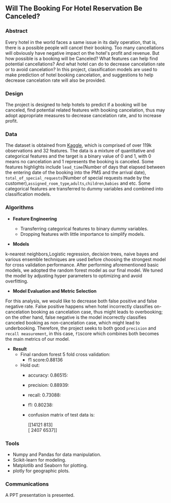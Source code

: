 ## Will The Booking For Hotel Reservation Be Canceled?

### Abstract
Every hotel in the world faces a same issue in its daily operation, that is, there is a possible people will cancel their booking. Too many cancellations will obviously have negative impact on the hotel's profit and revenue. But how possible is a booking will be Canceled? What features can help find potential cancellations? And what hotel can do to decrease cancelation rate or to avoid cancelation? In this project, classification models are used to make prediction of hotel booking cancelation, and suggestions to help decrease cancelation rate will also be provided.

### Design
The project is designed to help hotels to predict if a booking will be canceled, find potential related features with booking cancelation, thus may adopt appropriate measures to decrease cancelation rate, and to increase profit.

### Data
 The dataset is obtained from [Kaggle](https://www.kaggle.com/jessemostipak/hotel-booking-demand), which is comprised of over 119k observations and 32 features.  The data is a mixture of quantitative and categorical features and the target is a binary value of 0 and 1, with 0 means no cancelation and 1 represents the booking is canceled. Some features highlights include ```lead_time```(Number of days that elapsed between the entering date of the booking into the PMS and the arrival date), ```total_of_special_requests```(Number of special requests made by the customer),```assigned_room_type```,```adults```,```children```,```babies``` and etc. Some categorical features are transferred to dummy variables and combined into classification models.

### Algorithms
- **Feature Engineering**
  - Transferring categorical features to binary dummy variables.
  - Dropping features with little importance to simplify models.

- **Models**  

k-nearest neighbors,Logistic regression, decision trees, naive bayes and various ensemble techniques are used before choosing the strongest model for cross validation performance. After performing aforementioned basic models, we adopted the random forest model as our final model. We tuned the model by adjusting hyper parameters to optimizing and avoid overfitting.

- **Model Evaluation and Metric Selection**  


For this analysis, we would like to decrease both false positive and false negative rate. False positive happens when hotel incorrectly classifies on-cancelation booking as cancelation case, thus might leads to overbooking; on the other hand, false negative is the model incorrectly classifies canceled booking as non-cancelation case, which might lead to underbooking. Therefore, the project seeks to both good ```precision``` and ```recall measurement```, in this case, ```f1```score which combines both becomes the main metrics of our model.

- **Result**
  - Final random forest 5 fold cross validation:
    - f1 score:0.88136
  - Hold out:
    - accuracy: 0.86515:
    - precision: 0.88939:
    - recall: 0.73088:
    - f1: 0.80238:
    - confusion matrix of test data is:

      [[14121   813]   
      [ 2407  6537]]

### Tools
- Numpy and Pandas for data manipulation.
- Scikit-learn for modeling.
- Matplotlib and Seaborn for plotting.
- plotly for geographic plots.

### Communications
A PPT presentation is presented.
